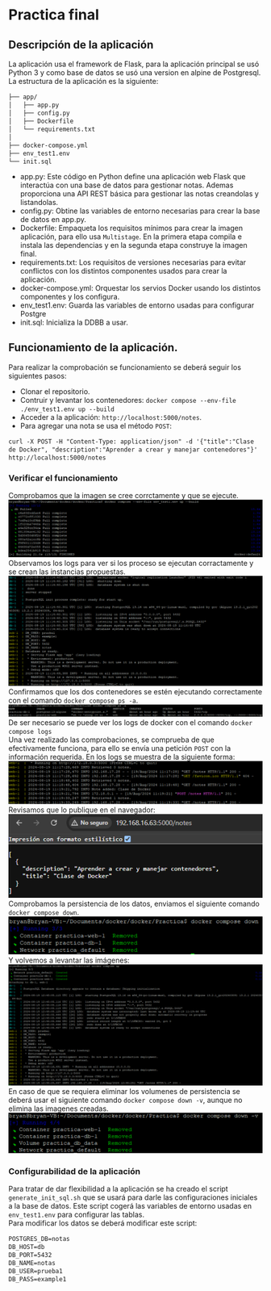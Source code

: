 # Practica final
## Descripción de la aplicación
La aplicación usa el framework de Flask, para la aplicación principal se usó Python 3 y como base de datos se usó una version en alpine de Postgresql.  
La estructura de la aplicación es la siguiente:  
```
├── app/
│   ├── app.py
│   ├── config.py
│   ├── Dockerfile
│   └── requirements.txt
│
├── docker-compose.yml
├── env_test1.env
└── init.sql
```
- app.py: Este código en Python define una aplicación web Flask que interactúa con una base de datos para gestionar notas. Ademas proporciona una API REST básica para gestionar las notas creandolas y listandolas.   
- config.py: Obtine las variables de entorno necesarias para crear la base de datos en app.py.
- Dockerfile: Empaqueta los requisitos mínimos para crear la imagen aplicación, para ello usa `Multistage`. En la primera etapa compila e instala las dependencias y en la segunda etapa construye la imagen final. 
- requirements.txt: Los requisitos de versiones necesarias para evitar conflictos con los distintos componentes usados para crear la aplicación.
- docker-compose.yml: Orquestar los servios Docker usando los distintos componentes y los configura.  
- env_test1.env: Guarda las variables de entorno usadas para configurar Postgre
- init.sql: Inicializa la DDBB a usar.
## Funcionamiento de la aplicación.
Para realizar la comprobación se funcionamiento se deberá seguir los siguientes pasos:  
- Clonar el repositorio.
- Contruir y levantar los contenedores: `docker compose --env-file ./env_test1.env up --build`
- Acceder a la aplicación: `http://localhost:5000/notes`.
- Para agregar una nota se usa el método `POST`: 
```
curl -X POST -H "Content-Type: application/json" -d '{"title":"Clase de Docker", "description":"Aprender a crear y manejar contenedores"}' http://localhost:5000/notes
``` 
### Verificar el funcionamiento
Comprobamos que la imagen se cree corrctamente y que se ejecute.  
![Constuir la imagen y ejecutalo.](./img/constuir_image_ejecutar.png)  
Observamos los logs para ver si los proceso se ejecutan corractamente y se crean las instancias propuestas.  
![Log de las instancias.](./img/log_instancias_imagen.png)  
Confirmamos que los dos contenedores se estén ejecutando correctamente con el comando `docker compose ps -a`.  
![Levantar las imágenes.](./img/Ejecucion.png)  
De ser necesario se puede ver los logs de docker con el comando `docker compose logs`  
Una vez realizado las comprobaciones, se comprueba de que efectivamente funciona, para ello se envía una petición `POST` con la información requerida. En los logs se muestra de la siguiente forma:  
![Log de la entrada realizada.](./img/log_post.png)  
Revisamos que lo publique en el navegador:  
![Vista del navegador.](./img/check_web.png)  
Comprobamos la persistencia de los datos, enviamos el siguiente comando `docker compose down`.   
![Parar la ejecución de las imágenes.](./img/compose_down.png)  
Y volvemos a levantar las imágenes:  
![Levantar la imagen.](./img/compose_up.png)  
En caso de que se requiera eliminar los volumenes de persistencia se deberá usar el siguiente comando `docker compose down -v`, aunque no elimina las imagenes creadas.   
![Eliminar las instacias y los volumenes.](./img/eliminar_volumenes.png)  

### Configurabilidad de la aplicación
Para tratar de dar flexibilidad a la aplicación se ha creado el script `generate_init_sql.sh` que se usará para darle las configuraciones iniciales a la base de datos. Este script cogerá las variables de entorno usadas en `env_test1.env` para configurar las tablas.  
Para modificar los datos se deberá modificar este script:
```
POSTGRES_DB=notas
DB_HOST=db
DB_PORT=5432
DB_NAME=notas
DB_USER=prueba1
DB_PASS=example1
```